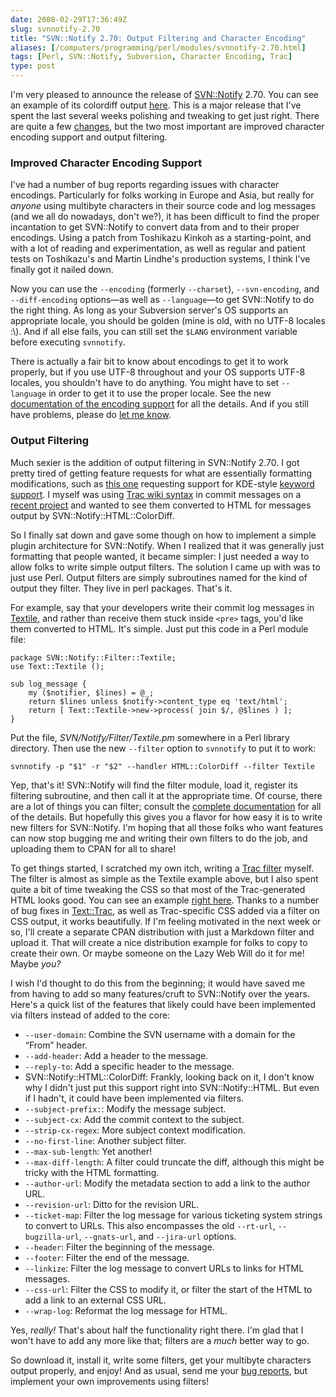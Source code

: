 ```yaml
--- 
date: 2008-02-29T17:36:49Z
slug: svnnotify-2.70
title: "SVN::Notify 2.70: Output Filtering and Character Encoding"
aliases: [/computers/programming/perl/modules/svnnotify-2.70.html]
tags: [Perl, SVN::Notify, Subversion, Character Encoding, Trac]
type: post
---
```


I'm very pleased to announce the release of [SVN::Notify] 2.70. You can see an
example of its colordiff output [here]. This is a major release that I've spent
the last several weeks polishing and tweaking to get just right. There are quite
a few [changes], but the two most important are improved character encoding
support and output filtering.

### Improved Character Encoding Support

I've had a number of bug reports regarding issues with character encodings.
Particularly for folks working in Europe and Asia, but really for *anyone* using
multibyte characters in their source code and log messages (and we all do
nowadays, don't we?), it has been difficult to find the proper incantation to
get SVN::Notify to convert data from and to their proper encodings. Using a
patch from Toshikazu Kinkoh as a starting-point, and with a lot of reading and
experimentation, as well as regular and patient tests on Toshikazu's and Martin
Lindhe's production systems, I think I've finally got it nailed down.

Now you can use the `--encoding` (formerly `--charset`), `--svn-encoding`, and
`--diff-encoding` options—as well as `--language`—to get SVN::Notify to do the
right thing. As long as your Subversion server's OS supports an appropriate
locale, you should be golden (mine is old, with no UTF-8 locales :\\). And if
all else fails, you can still set the `$LANG` environment variable before
executing `svnnotify`.

There is actually a fair bit to know about encodings to get it to work properly,
but if you use UTF-8 throughout and your OS supports UTF-8 locales, you
shouldn't have to do anything. You might have to set `--language` in order to
get it to use the proper locale. See the new [documentation of the encoding
support] for all the details. And if you still have problems, please do [let me
know].

### Output Filtering

Much sexier is the addition of output filtering in SVN::Notify 2.70. I got
pretty tired of getting feature requests for what are essentially formatting
modifications, such as [this one] requesting support for KDE-style [keyword
support]. I myself was using [Trac wiki syntax] in commit messages on a [recent
project] and wanted to see them converted to HTML for messages output by
SVN::Notify::HTML::ColorDiff.

So I finally sat down and gave some though on how to implement a simple plugin
architecture for SVN::Notify. When I realized that it was generally just
formatting that people wanted, it became simpler: I just needed a way to allow
folks to write simple output filters. The solution I came up with was to just
use Perl. Output filters are simply subroutines named for the kind of output
they filter. They live in perl packages. That's it.

For example, say that your developers write their commit log messages in
[Textile], and rather than receive them stuck inside `<pre>` tags, you'd like
them converted to HTML. It's simple. Just put this code in a Perl module file:

    package SVN::Notify::Filter::Textile;
    use Text::Textile ();

    sub log_message {
        my ($notifier, $lines) = @_;
        return $lines unless $notify->content_type eq 'text/html';
        return [ Text::Textile->new->process( join $/, @$lines ) ];
    }

Put the file, *SVN/Notify/Filter/Textile.pm* somewhere in a Perl library
directory. Then use the new `--filter` option to `svnnotify` to put it to work:

    svnnotify -p "$1" -r "$2" --handler HTML::ColorDiff --filter Textile

Yep, that's it! SVN::Notify will find the filter module, load it, register its
filtering subroutine, and then call it at the appropriate time. Of course, there
are a lot of things you can filter; consult the [complete documentation] for all
of the details. But hopefully this gives you a flavor for how easy it is to
write new filters for SVN::Notify. I'm hoping that all those folks who want
features can now stop bugging me and writing their own filters to do the job,
and uploading them to CPAN for all to share!

To get things started, I scratched my own itch, writing a [Trac filter] myself.
The filter is almost as simple as the Textile example above, but I also spent
quite a bit of time tweaking the CSS so that most of the Trac-generated HTML
looks good. You can see an example [right here]. Thanks to a number of bug fixes
in [Text::Trac], as well as Trac-specific CSS added via a filter on CSS output,
it works beautifully. If I'm feeling motivated in the next week or so, I'll
create a separate CPAN distribution with just a Markdown filter and upload it.
That will create a nice distribution example for folks to copy to create their
own. Or maybe someone on the Lazy Web Will do it for me! Maybe *you?*

I wish I'd thought to do this from the beginning; it would have saved me from
having to add so many features/cruft to SVN::Notify over the years. Here's a
quick list of the features that likely could have been implemented via filters
instead of added to the core:

-   `--user-domain`: Combine the SVN username with a domain for the “From”
    header.
-   `--add-header`: Add a header to the message.
-   `--reply-to`: Add a specific header to the message.
-   SVN::Notify::HTML::ColorDiff: Frankly, looking back on it, I don't know why
    I didn't just put this support right into SVN::Notify::HTML. But even if I
    hadn't, it could have been implemented via filters.
-   `--subject-prefix:`: Modify the message subject.
-   `--subject-cx`: Add the commit context to the subject.
-   `--strip-cx-regex`: More subject context modification.
-   `--no-first-line`: Another subject filter.
-   `--max-sub-length`: Yet another!
-   `--max-diff-length`: A filter could truncate the diff, although this might
    be tricky with the HTML formatting.
-   `--author-url`: Modify the metadata section to add a link to the author URL.
-   `--revision-url`: Ditto for the revision URL.
-   `--ticket-map`: Filter the log message for various ticketing system strings
    to convert to URLs. This also encompasses the old `--rt-url`,
    `--bugzilla-url`, `--gnats-url`, and `--jira-url` options.
-   `--header`: Filter the beginning of the message.
-   `--footer`: Filter the end of the message.
-   `--linkize`: Filter the log message to convert URLs to links for HTML
    messages.
-   `--css-url`: Filter the CSS to modify it, or filter the start of the HTML to
    add a link to an external CSS URL.
-   `--wrap-log`: Reformat the log message for HTML.

Yes, *really!* That's about half the functionality right there. I'm glad that I
won't have to add any more like that; filters are a *much* better way to go.

So download it, install it, write some filters, get your multibyte characters
output properly, and enjoy! And as usual, send me your [bug reports][let me
know], but implement your own improvements using filters!

  [SVN::Notify]: http://search.cpan.org/dist/SVN-Notify/ "SVN::Notify on CPAN"
  [here]: /computers/programming/perl/modules/svnnotify-2.70_colordiff_example.html
    "Example output from SVN::Notify::HTML::ColorDiff 2.70"
  [changes]: http://search.cpan.org/src/DWHEELER/SVN-Notify-2.70/Changes
    "SVN::Notify Changes"
  [documentation of the encoding support]: http://search.cpan.org/dist/SVN-Notify/lib/SVN/Notify.pm#Character_Encoding_Support
    "Character Encoding Support in SVN::Notify"
  [let me know]: https://rt.cpan.org/Ticket/Create.html?Queue=SVN-Notify
    "Open a Ticket for SVN::Notify"
  [this one]: https://rt.cpan.org/Ticket/Display.html?id=26944
    "SVN::Notify feature request for KDE keywords support"
  [keyword support]: http://techbase.kde.org/Policies/SVN_Commit_Policy#Special_keywords_in_SVN_log_messages
    "KDE TechBase: Special keywords in SVN log messages"
  [Trac wiki syntax]: http://trac.edgewall.org/wiki/WikiFormatting
    "Trac Wiki Formatting Syntax"
  [recent project]: http://iwantsandy.com/
    "Sandy: Your virtual personal assistant"
  [Textile]: http://www.textism.com/tools/textile/ "Textile"
  [complete documentation]: http://search.cpan.org/dist/SVN-Notify/lib/SVN/Notify/Filter.pm
    "SVN::Notify Output Filtering Documentation"
  [Trac filter]: http://search.cpan.org/dist/SVN-Notify/lib/SVN/Notify/Filter/Trac.pm
    "SVN::Notify::Filter::Trac Documentation"
  [right here]: /computers/programming/perl/modules/svnnotify-2.70_trac_example.html
    "Example output from SVN::Notify 2.70 and modified by the Trac filter"
  [Text::Trac]: http://search.cpan.org/dist/Text-Trac/
